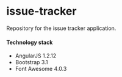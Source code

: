 issue-tracker
=============

Repository for the issue tracker application.

#### Technology stack

* AngularJS 1.2.12
* Bootstrap 3.1
* Font Awesome 4.0.3
